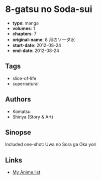 # 8-gatsu no Soda-sui

-   **type**: manga
-   **volumes**: 1
-   **chapters**: 7
-   **original-name**: 8 月のソーダ水
-   **start-date**: 2012-08-24
-   **end-date**: 2012-08-24

## Tags

-   slice-of-life
-   supernatural

## Authors

-   Komatsu
-   Shinya (Story & Art)

## Sinopse

Included one-shot: Uwa no Sora ga Oka yori

## Links

-   [My Anime list](https://myanimelist.net/manga/113948/8-gatsu_no_Soda-sui)
